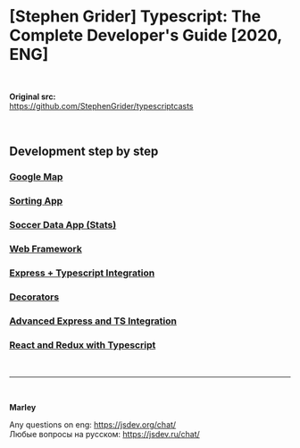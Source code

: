 # [Stephen Grider] Typescript: The Complete Developer's Guide [2020, ENG]

<br/>

**Original src:**  
https://github.com/StephenGrider/typescriptcasts

<br/>

## Development step by step

### [Google Map](./app1.md)

### [Sorting App](./app2.md)

### [Soccer Data App (Stats)](./app3.md)

### [Web Framework](./app4.md)

### [Express + Typescript Integration](./app5.md)

### [Decorators](./app6.md)

### [Advanced Express and TS Integration](./app7.md)

### [React and Redux with Typescript](./app8.md)

<br/>

---

<br/>

**Marley**

Any questions on eng: https://jsdev.org/chat/  
Любые вопросы на русском: https://jsdev.ru/chat/
